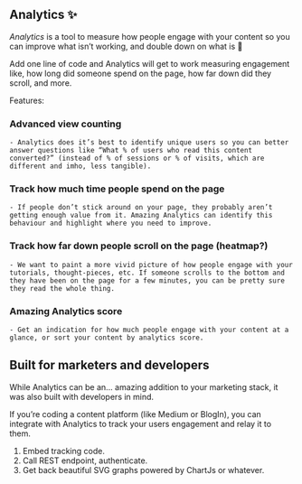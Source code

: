 ## Analytics ✨

_Analytics_ is a tool to measure how people engage with your content so you can improve what isn’t working, and double down on what is 💪

Add one line of code and Analytics will get to work measuring engagement like, how long did someone spend on the page, how far down did they scroll, and more.


Features:

### Advanced view counting
    - Analytics does it’s best to identify unique users so you can better answer questions like “What % of users who read this content converted?” (instead of % of sessions or % of visits, which are different and imho, less tangible).

### Track how much time people spend on the page
    - If people don’t stick around on your page, they probably aren’t getting enough value from it. Amazing Analytics can identify this behaviour and highlight where you need to improve.

### Track how far down people scroll on the page (heatmap?)
    - We want to paint a more vivid picture of how people engage with your tutorials, thought-pieces, etc. If someone scrolls to the bottom and they have been on the page for a few minutes, you can be pretty sure they read the whole thing.

### Amazing Analytics score
    - Get an indication for how much people engage with your content at a glance, or sort your content by analytics score.


## Built for marketers and developers

While Analytics can be an… amazing addition to your marketing stack, it was also built with developers in mind.

If you’re coding a content platform (like Medium or BlogIn), you can integrate with Analytics to track your users engagement and relay it to them.

1. Embed tracking code.
2. Call REST endpoint, authenticate.
3. Get back beautiful SVG graphs powered by ChartJs or whatever.

